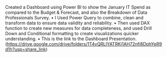 Created a Dashboard using Power BI to show the January IT Spend as compared to the Budget & Forecast, and also the Breakdown of Data Professionals Survey.
• I	Used Power Query to combine, clean and transform data to ensure data validity and reliability.
•	Then used DAX function to create new measures for data completeness, and used Drill Down and Conditional formatting to create visualizations quicker understanding.	
•	This is the link to the Dashboard Presentation. (https://drive.google.com/drive/folders/1T4vQRLlYATRKj1AH72nfi8DphYeR9d1h?usp=share_link)
